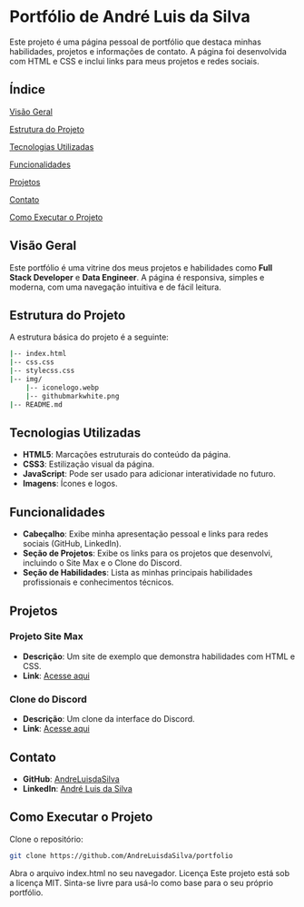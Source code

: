 # Portfólio de André Luis da Silva

Este projeto é uma página pessoal de portfólio que destaca minhas habilidades, projetos e informações de contato. A página foi desenvolvida com HTML e CSS e inclui links para meus projetos e redes sociais.

## Índice

 [Visão Geral](#visão-geral)<p/>
 [Estrutura do Projeto](#estrutura-do-projeto)<p/>
 [Tecnologias Utilizadas](#tecnologias-utilizadas)<p/>
 [Funcionalidades](#funcionalidades)<p/>
 [Projetos](#projetos)<p/>
 [Contato](#contato)<p/>
 [Como Executar o Projeto](#como-executar-o-projeto)<p/>

## Visão Geral

Este portfólio é uma vitrine dos meus projetos e habilidades como **Full Stack Developer** e **Data Engineer**. A página é responsiva, simples e moderna, com uma navegação intuitiva e de fácil leitura.

## Estrutura do Projeto

A estrutura básica do projeto é a seguinte:

```bash
|-- index.html
|-- css.css
|-- stylecss.css
|-- img/
    |-- iconelogo.webp
    |-- githubmarkwhite.png
|-- README.md
```
## Tecnologias Utilizadas

- **HTML5**: Marcações estruturais do conteúdo da página.
- **CSS3**: Estilização visual da página.
- **JavaScript**: Pode ser usado para adicionar interatividade no futuro.
- **Imagens**: Ícones e logos.

## Funcionalidades

- **Cabeçalho**: Exibe minha apresentação pessoal e links para redes sociais (GitHub, LinkedIn).
- **Seção de Projetos**: Exibe os links para os projetos que desenvolvi, incluindo o Site Max e o Clone do Discord.
- **Seção de Habilidades**: Lista as minhas principais habilidades profissionais e conhecimentos técnicos.

## Projetos

### Projeto Site Max

- **Descrição**: Um site de exemplo que demonstra habilidades com HTML e CSS.
- **Link**: [Acesse aqui](https://github.com/AndreLuisdaSilva/CSS-DIO)

### Clone do Discord

- **Descrição**: Um clone da interface do Discord.
- **Link**: [Acesse aqui](https://github.com/AndreLuisdaSilva/Clone-discord)

## Contato

- **GitHub**: [AndreLuisdaSilva](https://github.com/AndreLuisdaSilva)
- **LinkedIn**: [André Luis da Silva](https://www.linkedin.com/in/andr%C3%A9-luis-da-silva-30338a219/)

## Como Executar o Projeto

Clone o repositório:

```bash
git clone https://github.com/AndreLuisdaSilva/portfolio
```
Abra o arquivo index.html no seu navegador.
Licença
Este projeto está sob a licença MIT. Sinta-se livre para usá-lo como base para o seu próprio portfólio.
